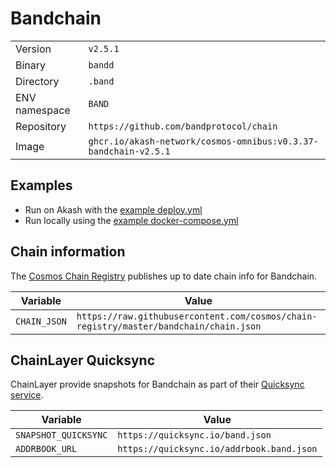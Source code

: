 # Bandchain

| | |
|---|---|
|Version|`v2.5.1`|
|Binary|`bandd`|
|Directory|`.band`|
|ENV namespace|`BAND`|
|Repository|`https://github.com/bandprotocol/chain`|
|Image|`ghcr.io/akash-network/cosmos-omnibus:v0.3.37-bandchain-v2.5.1`|

## Examples

- Run on Akash with the [example deploy.yml](./deploy.yml)
- Run locally using the [example docker-compose.yml](./docker-compose.yml)

## Chain information

The [Cosmos Chain Registry](https://github.com/cosmos/chain-registry) publishes up to date chain info for Bandchain.

|Variable|Value|
|---|---|
|`CHAIN_JSON`|`https://raw.githubusercontent.com/cosmos/chain-registry/master/bandchain/chain.json`|

## ChainLayer Quicksync

ChainLayer provide snapshots for Bandchain as part of their [Quicksync service](https://quicksync.io/networks/band.html).

|Variable|Value|
|---|---|
|`SNAPSHOT_QUICKSYNC`|`https://quicksync.io/band.json`|
|`ADDRBOOK_URL`|`https://quicksync.io/addrbook.band.json`|

